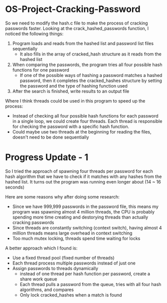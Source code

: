 # OS-Project-Cracking-Password

So we need to modify the hash.c file to make the process of cracking passwords faster.
Looking at the crack_hashed_passwords function, I noticed the following things:
1. Program loads and reads from the hashed list and password list files sequentially
   - It also fills in the array of cracked_hash structure as it reads from the hashed list
2. When comparing the passwords, the program tries all four possible hash functions for one password
   - If one of the possible ways of hashing a password matches a hashed password, then it completes the cracked_hashes structure by setting the password and the type of hashing function used
3. After the search is finished, write results to an output file

Where I think threads could be used in this program to speed up the process:
- Instead of checking all four possible hash functions for each password in a single loop, we could create four threads. Each thread is responsible for checking the password with a specific hash function.
- Could maybe use two threads at the beginning for reading the files, doesn't need to be done sequentially

# Progress Update - 1
So I tried the approach of spawning four threads per password for each hash algorithm that we have to check if it matches with any hashes from the hashed list. It turns out the program was running even longer about (14 ~ 16 seconds)

Here are some reasons why after doing some research:
- Since we have 999,999 passwords in the password file, this means my program was spawning almost 4 million threads, the CPU is probably spending more time creating and destorying threads than actually cracking passwords
- Since threads are constantly switching (context switch), having almost 4 million threads means large overhead in context switching
- Too much mutex locking, threads spend time waiting for locks

A better approach which I found is:
- Use a fixed thread pool (fixed number of threads)
- Each thread process multiple passwords instead of just one
- Assign passwords to threads dynamically
  - instead of one thread per hash function per password, create a share work queue
  - Each thread pulls a password from the queue, tries with all four hash algorithms, and compares
  - Only lock cracked_hashes when a match is found
